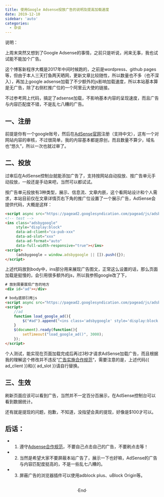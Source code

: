 ```yaml
---
title: 使用Google Adsense投放广告的说明及提高加载速度
date: 2019-12-10
sidebar: 'auto'
categories:
  - 杂谈
---
```


说明：

上周末突然又想到了Google Adsense的事情，之前只是听说，闲来无事，我也试试能不能加个广告。

这个博客新程序大概是2017年中间时候跑的，之前是wordpress、github pages等，但由于本人三天打鱼两天晒网，更新文章比较随性，所以数量也不多（也不深入），再加上google adsense加载了不少额外的js影响加载速度，所以本站基本算是无广告，除了右侧栏推广位的一个阿里云大使的链接。

不过参考网上代码，搞定了adsense加载，不影响基本内容的呈现速度，而且广告与内容匹配度不错，不是乱七八糟的广告。

## 一、注册

前提是你有一个google账号，然后在[AdSense官网](https://www.google.com/adsense/)注册（支持中文），这有一个对网站内容的审核，不过很简单，我的内容基本都是原创，而且数量不算少，域名也“悠久”，所以一次也就过审了。  

## 二、投放

过审后在AdSense控制台就能添加广告了，支持按网站自动投放、按广告单元手动投放，一般还是手动来吧，当然可以都试试。

按广告单元投放有3种类型，展示、信息流、文章内嵌，这个看网站设计和个人需求，本站目前仅在文章详情页右下角的推广位设置了一个展示广告，AdSense会提供代码，大概是这样：

```html
<script async src="https://pagead2.googlesyndication.com/pagead/js/adsbygoogle.js"></script>
<!-- test -->
<ins class="adsbygoogle"
     style="display:block"
     data-ad-client="ca-pub-xxx"
     data-ad-slot="xxx"
     data-ad-format="auto"
     data-full-width-responsive="true"></ins>
<script>
     (adsbygoogle = window.adsbygoogle || []).push({});
</script>
```

上述代码放到body中，ins部分用来展现广告图文，正常这么设置的话，那么页面加载是挺慢的，会引用很多额外的js，所以我参照google改了下，

```html
# 放到需要展现广告的地方
<div id="ad"></div>

# body底部引用js
<script async src="https://pagead2.googlesyndication.com/pagead/js/adsbygoogle.js"></script>
<script>
    //ad
    function load_google_ad(){
        $("#ad").append("<ins class='adsbygoogle' style='display:block' data-ad-client='ca-pub-{{ ad_client }}' data-ad-slot='{{ ad_slot }}' data-ad-format='auto' data-full-width-responsive='true'></ins><script>(adsbygoogle = window.adsbygoogle || []).push({});<\/script>");
    }
    $(document).ready(function(){
        setTimeout("load_google_ad()", 3000);
    });
</script>
```

个人测试，能实现在页面加载完成后再过3秒才请求AdSense加载广告，而且根据我的理解这个修改并不违反“[广告实施合作规范](https://support.google.com/adsense/answer/1354736)“，需要注意的是，上述代码\{\{ ad\_client \}\}和\{\{ ad\_slot \}\}请自行替换。  

## 三、生效

刷新页面应该可以看到广告，当然并不一定百分百展示，在AdSense控制台可以看到数据统计。

还有就是提现的问题，抱歉，不知道，没指望会真的提现，好像是\$100才可以。  

## **后话：**

- 1. 遵守[Adsense合作规范](https://support.google.com/adsense/answer/48182)，不要自己点击自己的广告，不要刷点击等！

- 2. 当然是希望大家不要屏蔽本站广告了，展示一下也好嘛，AdSense的广告与内容匹配度挺高的，不是一些乱七八糟的。

- 3. 屏蔽广告的浏览器插件可以使用adblock plus、uBlock Origin等。

<br>

<center>  ·End·  </center>
